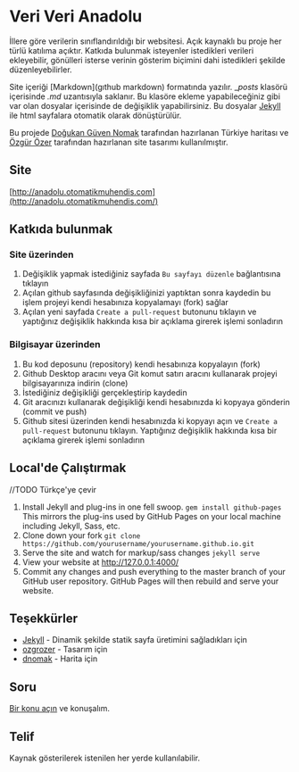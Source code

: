 # Veri Veri Anadolu

İllere göre verilerin sınıflandırıldığı bir websitesi. Açık kaynaklı bu proje her türlü katılıma açıktır. Katkıda bulunmak isteyenler istedikleri verileri ekleyebilir, gönülleri isterse verinin gösterim biçimini dahi istedikleri şekilde düzenleyebilirler.

Site içeriği [Markdown](gıthub markdown) formatında yazılır. __posts_ klasörü içerisinde _.md_ uzantısıyla saklanır. Bu klasöre ekleme yapabileceğiniz gibi var olan dosyalar içerisinde de değişiklik yapabilirsiniz. Bu dosyalar [Jekyll](https://github.com/jekyll/jekyll) ile html sayfalara otomatik olarak dönüştürülür.

Bu projede [Doğukan Güven Nomak](https://github.com/dnomak/) tarafından hazırlanan Türkiye haritası ve [Özgür Özer](https://github.com/ozgrozer/) tarafından hazırlanan site tasarımı kullanılmıştır.

## Site

[http://anadolu.otomatikmuhendis.com](http://anadolu.otomatikmuhendis.com/)

## Katkıda bulunmak

### Site üzerinden

1. Değişiklik yapmak istediğiniz sayfada `Bu sayfayı düzenle` bağlantısına tıklayın
2. Açılan github sayfasında değişikliğinizi yaptıktan sonra kaydedin bu işlem projeyi kendi hesabınıza kopyalamayı (fork) sağlar
3. Açılan yeni sayfada `Create a pull-request` butonunu tıklayın ve yaptığınız değişiklik hakkında kısa bir açıklama girerek işlemi sonladırın

### Bilgisayar üzerinden

1. Bu kod deposunu (repository) kendi hesabınıza kopyalayın (fork)
2. Github Desktop aracını veya Git komut satırı aracını kullanarak projeyi bilgisayarınıza indirin (clone)
3. İstediğiniz değişikliği gerçekleştirip kaydedin
4. Git aracınızı kullanarak değişikliği kendi hesabınızda ki kopyaya gönderin (commit ve push)
5. Github sitesi üzerinden kendi hesabınızda ki kopyayı açın ve `Create a pull-request` butonunu tıklayın. Yaptığınız değişiklik hakkında kısa bir açıklama girerek işlemi sonladırın

## Local'de Çalıştırmak

//TODO Türkçe'ye çevir

1. Install Jekyll and plug-ins in one fell swoop. `gem install github-pages` This mirrors the plug-ins used by GitHub Pages on your local machine including Jekyll, Sass, etc.
2. Clone down your fork `git clone https://github.com/yourusername/yourusername.github.io.git`
3. Serve the site and watch for markup/sass changes `jekyll serve`
4. View your website at http://127.0.0.1:4000/
5. Commit any changes and push everything to the master branch of your GitHub user repository. GitHub Pages will then rebuild and serve your website.

## Teşekkürler

- [Jekyll](https://github.com/jekyll/jekyll) - Dinamik şekilde statik sayfa üretimini sağladıkları için
- [ozgrozer](https://github.com/ozgrozer/) - Tasarım için
- [dnomak](https://github.com/dnomak/) - Harita için

## Soru

[Bir konu açın](https://github.com/otomatikmuhendis/anadolu/issues/new) ve konuşalım.

## Telif

Kaynak gösterilerek istenilen her yerde kullanılabilir.
